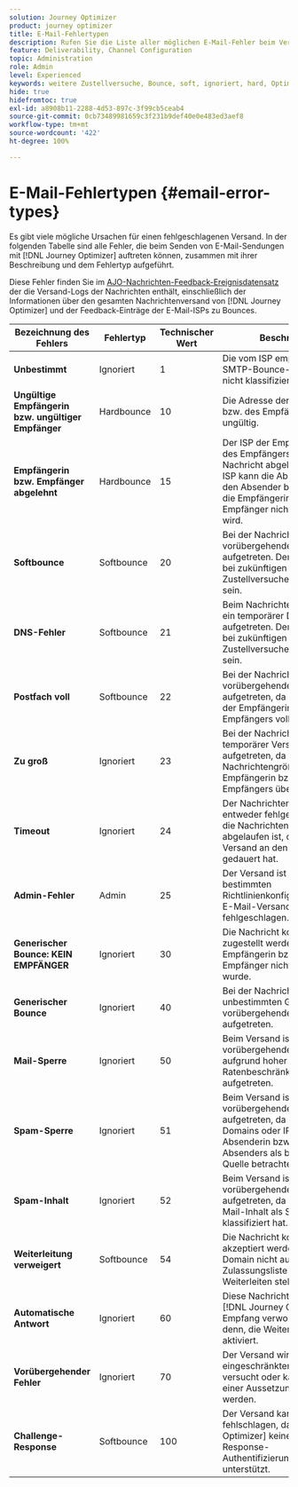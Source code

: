 ```yaml
---
solution: Journey Optimizer
product: journey optimizer
title: E-Mail-Fehlertypen
description: Rufen Sie die Liste aller möglichen E-Mail-Fehler beim Versand mit Journey Optimizer auf.
feature: Deliverability, Channel Configuration
topic: Administration
role: Admin
level: Experienced
keywords: weitere Zustellversuche, Bounce, soft, ignoriert, hard, Optimizer, Fehler
hide: true
hidefromtoc: true
exl-id: a8908b11-2288-4d53-897c-3f99cb5ceab4
source-git-commit: 0cb73489981659c3f231b9def40e0e483ed3aef8
workflow-type: tm+mt
source-wordcount: '422'
ht-degree: 100%

---
```


# E-Mail-Fehlertypen {#email-error-types}

Es gibt viele mögliche Ursachen für einen fehlgeschlagenen Versand. In der folgenden Tabelle sind alle Fehler, die beim Senden von E-Mail-Sendungen mit [!DNL Journey Optimizer] auftreten können, zusammen mit ihrer Beschreibung und dem Fehlertyp aufgeführt.

Diese Fehler finden Sie im [AJO-Nachrichten-Feedback-Ereignisdatensatz](../data/datasets-query-examples.md#message-feedback-event-dataset) der die Versand-Logs der Nachrichten enthält, einschließlich der Informationen über den gesamten Nachrichtenversand von [!DNL Journey Optimizer] und der Feedback-Einträge der E-Mail-ISPs zu Bounces.

| Bezeichnung des Fehlers | Fehlertyp | Technischer Wert | Beschreibung |
| --- | --- | --- | --- |
| **Unbestimmt** | Ignoriert | 1 | Die vom ISP empfangene SMTP-Bounce-Nachricht kann nicht klassifiziert werden. |
| **Ungültige Empfängerin bzw. ungültiger Empfänger** | Hardbounce | 10 | Die Adresse der Empfängerin bzw. des Empfängers ist ungültig. |
| **Empfängerin bzw. Empfänger abgelehnt** | Hardbounce | 15 | Der ISP der Empfängerin bzw. des Empfängers hat die Nachricht abgelehnt, und der ISP kann die Absenderin bzw. den Absender blockieren, wenn die Empfängerin bzw. der Empfänger nicht unterdrückt wird. |
| **Softbounce** | Softbounce | 20 | Bei der Nachricht ist ein vorübergehender Fehler aufgetreten. Der Versand kann bei zukünftigen weiteren Zustellversuchen erfolgreich sein. |
| **DNS-Fehler** | Softbounce | 21 | Beim Nachrichtenversand ist ein temporärer DNS-Fehler aufgetreten. Der Versand kann bei zukünftigen weiteren Zustellversuchen erfolgreich sein. |
| **Postfach voll** | Softbounce | 22 | Bei der Nachricht ist ein vorübergehender Versandfehler aufgetreten, da das Postfach der Empfängerin bzw. des Empfängers voll war. |
| **Zu groß** | Ignoriert | 23 | Bei der Nachricht ist ein temporärer Versandfehler aufgetreten, da die Nachrichtengröße das Limit der Empfängerin bzw. des Empfängers überschritten hat. |
| **Timeout** | Ignoriert | 24 | Der Nachrichtenversand ist entweder fehlgeschlagen, weil die Nachrichtengültigkeit abgelaufen ist, oder weil der Versand an den ISP zu lange gedauert hat. |
| **Admin-Fehler** | Admin | 25 | Der Versand ist aufgrund einer bestimmten Richtlinienkonfiguration in der E-Mail-Versandinfrastruktur fehlgeschlagen. |
| **Generischer Bounce: KEIN EMPFÄNGER** | Ignoriert | 30 | Die Nachricht konnte nicht zugestellt werden, da die Empfängerin bzw. der Empfänger nicht identifiziert wurde. |
| **Generischer Bounce** | Ignoriert | 40 | Bei der Nachricht ist aus unbestimmten Gründen ein vorübergehender Versandfehler aufgetreten. |
| **Mail-Sperre** | Ignoriert | 50 | Beim Versand ist ein vorübergehender Fehler aufgrund hoher Volumen- oder Ratenbeschränkungen des ISPs aufgetreten. |
| **Spam-Sperre** | Ignoriert | 51 | Beim Versand ist ein vorübergehender Fehler aufgetreten, da der ISP die Domains oder IPs der Absenderin bzw. des Absenders als bekannte Spam-Quelle betrachtete. |
| **Spam-Inhalt** | Ignoriert | 52 | Beim Versand ist ein vorübergehender Fehler aufgetreten, da der ISP den E-Mail-Inhalt als Spam klassifiziert hat. |
| **Weiterleitung verweigert** | Softbounce | 54 | Die Nachricht konnte nicht akzeptiert werden, da die Ziel-Domain nicht auf der Zulassungsliste zum Weiterleiten steht. |
| **Automatische Antwort** | Ignoriert | 60 | Diese Nachrichten werden von [!DNL Journey Optimizer] beim Empfang verworfen, es sei denn, die Weiterleitung ist aktiviert. |
| **Vorübergehender Fehler** | Ignoriert | 70 | Der Versand wird mit einer eingeschränkten Rate erneut versucht oder kann im Falle einer Aussetzung verschoben werden. |
| **Challenge-Response** | Softbounce | 100 | Der Versand kann dauerhaft fehlschlagen, da [!DNL Journey Optimizer] keinen Challenge-Response-Authentifizierungsmechanismus unterstützt. |
